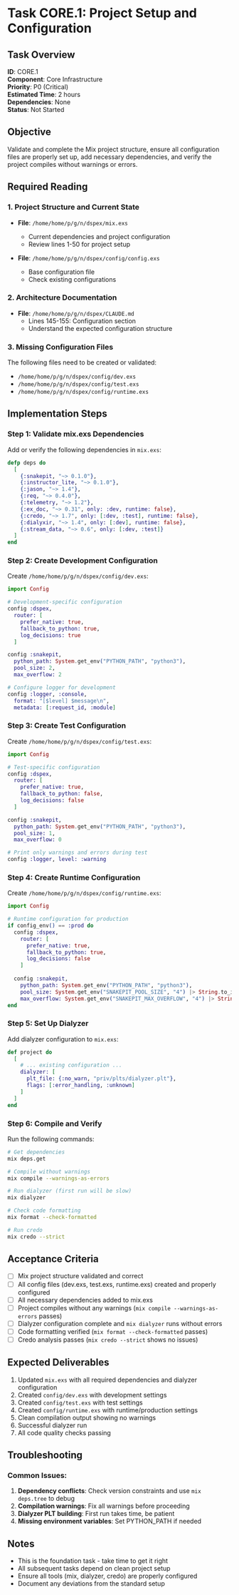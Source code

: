 # Task CORE.1: Project Setup and Configuration

## Task Overview
**ID**: CORE.1  
**Component**: Core Infrastructure  
**Priority**: P0 (Critical)  
**Estimated Time**: 2 hours  
**Dependencies**: None  
**Status**: Not Started

## Objective
Validate and complete the Mix project structure, ensure all configuration files are properly set up, add necessary dependencies, and verify the project compiles without warnings or errors.

## Required Reading

### 1. Project Structure and Current State
- **File**: `/home/home/p/g/n/dspex/mix.exs`
  - Current dependencies and project configuration
  - Review lines 1-50 for project setup
  
- **File**: `/home/home/p/g/n/dspex/config/config.exs`
  - Base configuration file
  - Check existing configurations

### 2. Architecture Documentation
- **File**: `/home/home/p/g/n/dspex/CLAUDE.md`
  - Lines 145-155: Configuration section
  - Understand the expected configuration structure

### 3. Missing Configuration Files
The following files need to be created or validated:
- `/home/home/p/g/n/dspex/config/dev.exs`
- `/home/home/p/g/n/dspex/config/test.exs`
- `/home/home/p/g/n/dspex/config/runtime.exs`

## Implementation Steps

### Step 1: Validate mix.exs Dependencies
Add or verify the following dependencies in `mix.exs`:

```elixir
defp deps do
  [
    {:snakepit, "~> 0.1.0"},
    {:instructor_lite, "~> 0.1.0"},
    {:jason, "~> 1.4"},
    {:req, "~> 0.4.0"},
    {:telemetry, "~> 1.2"},
    {:ex_doc, "~> 0.31", only: :dev, runtime: false},
    {:credo, "~> 1.7", only: [:dev, :test], runtime: false},
    {:dialyxir, "~> 1.4", only: [:dev], runtime: false},
    {:stream_data, "~> 0.6", only: [:dev, :test]}
  ]
end
```

### Step 2: Create Development Configuration
Create `/home/home/p/g/n/dspex/config/dev.exs`:

```elixir
import Config

# Development-specific configuration
config :dspex,
  router: [
    prefer_native: true,
    fallback_to_python: true,
    log_decisions: true
  ]

config :snakepit,
  python_path: System.get_env("PYTHON_PATH", "python3"),
  pool_size: 2,
  max_overflow: 2

# Configure logger for development
config :logger, :console,
  format: "[$level] $message\n",
  metadata: [:request_id, :module]
```

### Step 3: Create Test Configuration
Create `/home/home/p/g/n/dspex/config/test.exs`:

```elixir
import Config

# Test-specific configuration
config :dspex,
  router: [
    prefer_native: true,
    fallback_to_python: false,
    log_decisions: false
  ]

config :snakepit,
  python_path: System.get_env("PYTHON_PATH", "python3"),
  pool_size: 1,
  max_overflow: 0

# Print only warnings and errors during test
config :logger, level: :warning
```

### Step 4: Create Runtime Configuration
Create `/home/home/p/g/n/dspex/config/runtime.exs`:

```elixir
import Config

# Runtime configuration for production
if config_env() == :prod do
  config :dspex,
    router: [
      prefer_native: true,
      fallback_to_python: true,
      log_decisions: false
    ]
  
  config :snakepit,
    python_path: System.get_env("PYTHON_PATH", "python3"),
    pool_size: System.get_env("SNAKEPIT_POOL_SIZE", "4") |> String.to_integer(),
    max_overflow: System.get_env("SNAKEPIT_MAX_OVERFLOW", "4") |> String.to_integer()
end
```

### Step 5: Set Up Dialyzer
Add dialyzer configuration to `mix.exs`:

```elixir
def project do
  [
    # ... existing configuration ...
    dialyzer: [
      plt_file: {:no_warn, "priv/plts/dialyzer.plt"},
      flags: [:error_handling, :unknown]
    ]
  ]
end
```

### Step 6: Compile and Verify
Run the following commands:

```bash
# Get dependencies
mix deps.get

# Compile without warnings
mix compile --warnings-as-errors

# Run dialyzer (first run will be slow)
mix dialyzer

# Check code formatting
mix format --check-formatted

# Run credo
mix credo --strict
```

## Acceptance Criteria

- [ ] Mix project structure validated and correct
- [ ] All config files (dev.exs, test.exs, runtime.exs) created and properly configured
- [ ] All necessary dependencies added to mix.exs
- [ ] Project compiles without any warnings (`mix compile --warnings-as-errors` passes)
- [ ] Dialyzer configuration complete and `mix dialyzer` runs without errors
- [ ] Code formatting verified (`mix format --check-formatted` passes)
- [ ] Credo analysis passes (`mix credo --strict` shows no issues)

## Expected Deliverables

1. Updated `mix.exs` with all required dependencies and dialyzer configuration
2. Created `config/dev.exs` with development settings
3. Created `config/test.exs` with test settings
4. Created `config/runtime.exs` with runtime/production settings
5. Clean compilation output showing no warnings
6. Successful dialyzer run
7. All code quality checks passing

## Troubleshooting

### Common Issues:
1. **Dependency conflicts**: Check version constraints and use `mix deps.tree` to debug
2. **Compilation warnings**: Fix all warnings before proceeding
3. **Dialyzer PLT building**: First run takes time, be patient
4. **Missing environment variables**: Set PYTHON_PATH if needed

## Notes
- This is the foundation task - take time to get it right
- All subsequent tasks depend on clean project setup
- Ensure all tools (mix, dialyzer, credo) are properly configured
- Document any deviations from the standard setup